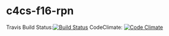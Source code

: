 # c4cs-f16-rpn

Travis Build Status:[![Build Status](https://travis-ci.com/mccuner/c4cs-f16-rpn.svg?token=3kJzvqLU6g2s4fmJKzyF&branch=master)](https://travis-ci.com/mccuner/c4cs-f16-rpn)
CodeClimate: [![Code Climate](https://codeclimate.com/repos/5803dce6ff18582783006939/badges/4f62a942c163b78145ed/gpa.svg)](https://codeclimate.com/repos/5803dce6ff18582783006939/feed)
